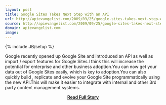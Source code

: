 ```yaml
---
layout: post
title: Google Sites Takes Next Step with an API
url: http://apievangelist.com/2009/09/25/google-sites-takes-next-step-with-an-api/
source: http://apievangelist.com/2009/09/25/google-sites-takes-next-step-with-an-api/
domain: apievangelist.com
image: 
---
```

{% include JB/setup %}<p>Google recently opened up Google Site and introduced an API as well as import / export features for Google Sites.I think this will increase the potential for enterprise and other business adoption.You can now get your data out of Google Sites easily, which is key to adoption.You can also quickly build , replicate and evolve your Google Site programmatically using the new API.This will make it easier to integrate with internal and other 3rd party content management systems.</p>
<center><p><a href="http://apievangelist.com/2009/09/25/google-sites-takes-next-step-with-an-api/" style='padding:25px; font-sze:18px; font-weight: bold;'>Read Full Story</a></p></center>
